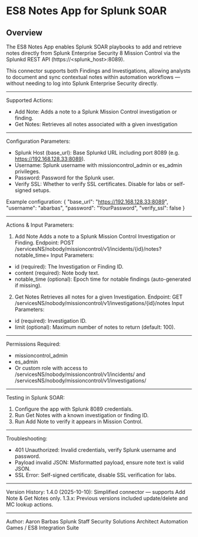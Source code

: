 # ES8 Notes App for Splunk SOAR

## Overview
The ES8 Notes App enables Splunk SOAR playbooks to add and retrieve notes directly from Splunk Enterprise Security 8 Mission Control via the Splunkd REST API (https://<splunk_host>:8089).

This connector supports both Findings and Investigations, allowing analysts to document and sync contextual notes within automation workflows — without needing to log into Splunk Enterprise Security directly.

--------------------------------------------------------------------------------

Supported Actions:
- Add Note: Adds a note to a Splunk Mission Control investigation or finding.
- Get Notes: Retrieves all notes associated with a given investigation

--------------------------------------------------------------------------------

Configuration Parameters:
- Splunk Host (base_url): Base Splunkd URL including port 8089 (e.g. https://192.168.128.33:8089).
- Username: Splunk username with missioncontrol_admin or es_admin privileges.
- Password: Password for the Splunk user.
- Verify SSL: Whether to verify SSL certificates. Disable for labs or self-signed setups.

Example configuration:
{
  "base_url": "https://192.168.128.33:8089",
  "username": "abarbas",
  "password": "YourPassword",
  "verify_ssl": false
}

--------------------------------------------------------------------------------

Actions & Input Parameters:

1. Add Note
Adds a note to a Splunk Mission Control Investigation or Finding.
Endpoint: POST /servicesNS/nobody/missioncontrol/v1/incidents/{id}/notes?notable_time=<epoch>
Input Parameters:
- id (required): The Investigation or Finding ID.
- content (required): Note body text.
- notable_time (optional): Epoch time for notable findings (auto-generated if missing).

2. Get Notes
Retrieves all notes for a given Investigation.
Endpoint: GET /servicesNS/nobody/missioncontrol/v1/investigations/{id}/notes
Input Parameters:
- id (required): Investigation ID.
- limit (optional): Maximum number of notes to return (default: 100).

--------------------------------------------------------------------------------

Permissions Required:
- missioncontrol_admin
- es_admin
- Or custom role with access to /servicesNS/nobody/missioncontrol/v1/incidents/ and /servicesNS/nobody/missioncontrol/v1/investigations/

--------------------------------------------------------------------------------

Testing in Splunk SOAR:
1. Configure the app with Splunk 8089 credentials.
2. Run Get Notes with a known investigation or finding ID.
3. Run Add Note to verify it appears in Mission Control.

--------------------------------------------------------------------------------

Troubleshooting:
- 401 Unauthorized: Invalid credentials, verify Splunk username and password.
- Payload invalid JSON: Misformatted payload, ensure note text is valid JSON.
- SSL Error: Self-signed certificate, disable SSL verification for labs.

--------------------------------------------------------------------------------

Version History:
1.4.0 (2025-10-10): Simplified connector — supports Add Note & Get Notes only.
1.3.x: Previous versions included update/delete and MC lookup actions.

--------------------------------------------------------------------------------

Author:
Aaron Barbas
Splunk Staff Security Solutions Architect
Automation Games / ES8 Integration Suite
